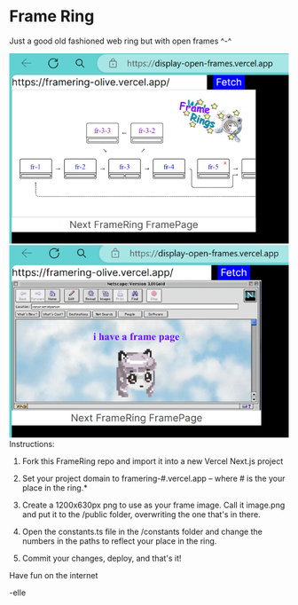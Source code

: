 # Frame Ring

Just a good old fashioned web ring but with open frames ^-^

![alt text](image.png)
![alt text](<Screenshot 2024-03-26 224619.png>)
Instructions:

1. Fork this FrameRing repo and import it into a new Vercel Next.js project

2. Set your project domain to framering-#.vercel.app – where # is the your place in the ring.* 

3. Create a 1200x630px png to use as your frame image. Call it image.png and put it to the /public folder, overwriting the one that's in there.

4. Open the constants.ts file in the /constants folder and change the numbers in the paths to reflect your place in the ring.

5. Commit your changes, deploy, and that's it!

Have fun on the internet

-elle
